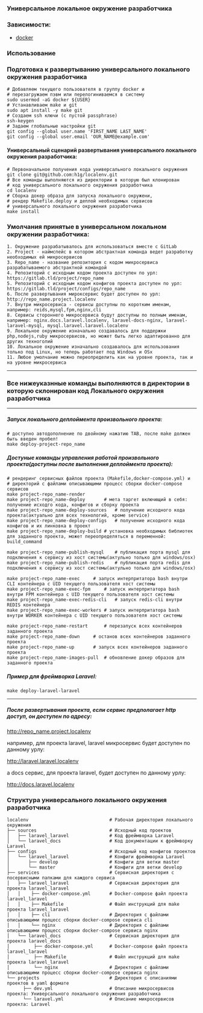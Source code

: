 ### Универсальное локальное окружение разработчика
### Зависимости:
 - [docker](https://docs.docker.com/install/)
### Использование
### Подготовка к развертыванию универсального локального окружения разработчика
```shell
# Добавляем текущего пользователя в группу docker и 
# перезагружаем пэвм или перелогиниваемся в систему
sudo usermod -aG docker ${USER}
# Устанавливаем make и git
sudo apt install -y make git
# Создаем ssh ключи (с пустой passphrase)
ssh-keygen
# Задаем глобальные настройки git
git config --global user.name 'FIRST_NAME LAST_NAME'
git config --global user.email 'OUR_NAME@example.com'
```
#### Универсальный сценарий развертывания универсального локального окружения разработчика:
```shell
# Первоначальное получения кода универсального локального окружения
git clone git@github.com:h1g/localenv.git
# Все команды выполняются из директории в которую был клонирован
# код универсального локального окружения разработчика
cd localenv
# Сборка докер образа для запуска локального окружени,
# рендер Makefile.deploy и деплой необходимых сервисов
# универсального локального окружения разработчика
make install
```
### Умолчания принятые в универсальном локальном окружении разработчика:
```shell
1. Окружение разрабатывалось для использоваться вместе с GitLab
2. Project - наймспейс в котором абстрактная команда ведет разработку необходимых ей микросервисов
3. Repo_name - название репозитория с кодом микросервиса разрабатываемого абстрактной командой
4. Репозиторий с исходным кодом проекта доступен по урл: https://gitlab.tld/project/repo_name
5. Репозиторий с исходным кодом конфигов проекта доступен по урл: https://gitlab.tld/project/configs/repo_name
6. После развертывания мироксервис будет доступен по урл: http://repo_name.project.localenv
7. Внутри микросервиса - сервисы доступны по коротким именам, например: reids,mysql,fpm,nginx,cli
8. Сервисы стороннего микросервиса будут доступны по полным именам, например: nginx.docs.laravel.localenv, laravel-docs-nginx, laravel-laravel-mysql, mysql.laravel.laravel.localenv
9. Локальное окружение изначально создавалось для поддержки php,nodejs,ruby микросервисов, но может быть легко адаптированно для других техноголий
10. Локальное окружение изначально создавалось для использования только под Linux, но теперь работает под Windows и OSx
11. Любое умолчание можно переопределить как на уровне проекта, так и на уровне микросервиса
```

-----------------
### Все нижеуказнные команды выполняются в директории в которую склонирован код Локального окружения разработчика
-----------------

##### Запуск локального деплоймента произвольного проекта:
```shell
# доступно автодополнение по двойному нажатию TAB, после make должен быть введен пробел!
make deploy-project-repo_name
```

##### Достуные команды управления работой произвольного проекта(доступны после выполнения деплоймента проекта):
```shell
# рендеринг сервисных файлов проекта (Makefile,docker-compose.yml) и 
# директорий с файлами описывающими процесс сборки docker-compose сервисов
make project-repo_name-render		
make project-repo_name-deploy		# мета таргет включющий в себя: получение исходго кода, конфигов и сборку проекта
make project-repo_name-deploy-sources	# получение исходного кода проекта(актуально для всех технологий, кроме service)
make project-repo_name-deploy-configs	# получение исходного кода конфигов и их линковка в проект
make project-repo_name-deploy-build	# установка необходимых библиотек для заданного проекта, может переопределяться в переменной: build_command

make project-repo_name-publish-mysql	# публикация порта mysql для подключения к сервису из хост системы(актульно только для windows/osx)
make project-repo_name-publish-redis	# публикация порта redis для подключения к сервису из хост системы(актульно только для windows/osx)

make project-repo_name-exec		# запуск интерпритатора bash внутри CLI контейнера c UID текущего пользователя хост системы
make project-repo_name-exec-fpm		# запуск интерпритатора bash внутри FPM контейнера c UID текущего пользователя хост системы
make project-repo_name-exec-redis-cli	# запуск redis-cli внутри REDIS контейнера
make project-repo_name-exec-workers	# запуск интерпритатора bash внутри WORKER контейнера c UID текущего пользователя хост системы

make project-repo_name-restart		# перезапуск всех контейнеров заданного проекта
make project-repo_name-down		# останов всех контейнеров заданного проекта
make project-repo_name-up		# запуск всех контейнеров заданного проекта
make project-repo_name-images-pull	# обновление докер образов для заданного проекта
```
##### Пример для фреймворка Laravel: 
```shell
make deploy-laravel-laravel
```
-----------------
##### После развертывания проекта, если сервис предполагает http доcтуп, он доступен по адресу:
http://repo_name.project.localenv

например, для проекта laravel, laravel микросервис будет доступен по данному урлу:

http://laravel.laravel.localenv

а docs сервис, для проекта laravel, будет доступен по данному урлу:

http://docs.laravel.localenv

### Структура универсального локального окружения разработчика
```shell
localenv                              # Рабочая директория локального окружения
├── sources                           # Исходный код проектов
│   ├── laravel_laravel               # Код фреймворка Laravel
│   └── laravel_docs                  # Код документации к фреймворку Laravel
├── configs                           # Исходный код конфигов проектов
│   └── laravel_laravel               # Конфиги фреймворка Laravel
│       ├── develop                   # Конфиги для ветки master
│       └── master                    # Конфиги для ветки develop
├── services                          # Сервисная директория с посервисными папками для каждого сервиса
│   ├── laravel_laravel               # Сервисная директория для проекта laravel_laravel
│   │    ├── docker-compose.yml       # Docker-compose файл проекта laravel_laravel
│   │    ├── Makefile                 # Файл инструкций для make проекта laravel_laravel
│   │    ├── cli                      # Директория с файлами описывающими процесс сборки docker-compose сервиса cli
│   │    └── nginx                    # Директория с файлами описывающими процесс сборки docker-compose сервиса nginx
│   └── laravel_docs                  # Сервисная директория для проекта laravel_docs
│         ├── docker-compose.yml      # Docker-compose файл проекта laravel_laravel
│         ├── Makefile                # Файл инструкций для make проекта laravel_laravel
│         └── nginx                   # Директория с файлами описывающими процесс сборки docker-compose сервиса nginx
└── projects                          # Директория с описаниями проектов в yaml формате
      ├── dev.yml                     # Описание микросервисов проекта: Универсального локального окружения разработчика
      └── laravel.yml                 # Описание микросервисов проекта: Laravel
